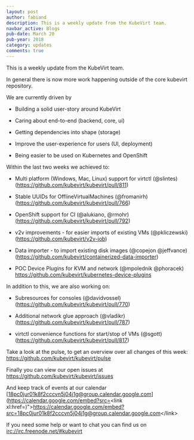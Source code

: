 ```yaml
---
layout: post
author: fabiand
description: This is a weekly update from the KubeVirt team.
navbar_active: Blogs
pub-date: March 20
pub-year: 2018
category: updates
comments: true
---
```


This is a weekly update from the KubeVirt team.

In general there is now more work happening outside of the core kubevirt
repository.

<!-- more -->
We are currently driven by

-   Building a solid user-story around KubeVirt

-   Caring about end-to-end (backend, core, ui)

-   Getting dependencies into shape (storage)

-   Improve the user-experience for users (UI, deployment)

-   Being easier to be used on Kubernetes and OpenShift

Within the last two weeks we achieved to:

-   Multi platform (Windows, Mac, Linux) support for virtctl (@slintes)
    (<https://github.com/kubevirt/kubevirt/pull/811>)

-   Stable UUIDs for OfflineVirtualMachines (@fromanirh)
    (<https://github.com/kubevirt/kubevirt/pull/766>)

-   OpenShift support for CI (@alukiano, @rmohr)
    (<https://github.com/kubevirt/kubevirt/pull/792>)

-   v2v improvements - for easier imports of existing VMs (@pkliczewski)
    (<https://github.com/kubevirt/v2v-job>)

-   Data importer - to import existing disk images (@copejon @jeffvance)
    (<https://github.com/kubevirt/containerized-data-importer>)

-   POC Device Plugins for KVM and network (@mpolednik @phoracek)
    <https://github.com/kubevirt/kubernetes-device-plugins>

In addition to this, we are also working on:

-   Subresources for consoles (@davidvossel)
    (<https://github.com/kubevirt/kubevirt/pull/770>)

-   Additional network glue approach (@vladikr)
    (<https://github.com/kubevirt/kubevirt/pull/787>)

-   virtctl convenience functions for start/stop of VMs (@sgott)
    (<https://github.com/kubevirt/kubevirt/pull/817>)

Take a look at the pulse, to get an overview over all changes of this
week: <https://github.com/kubevirt/kubevirt/pulse>

Finally you can view our open issues at
<https://github.com/kubevirt/kubevirt/issues>

And keep track of events at our calendar
[18pc0jur01k8f2cccvn5j04j1g@group.calendar.google.com](https://calendar.google.com/embed?src=<link xl:href=)"&gt;https://calendar.google.com/embed?src=<18pc0jur01k8f2cccvn5j04j1g@group.calendar.google.com>&lt;/link&gt;

If you need some help or want to chat you can find us on
<irc://irc.freenode.net/#kubevirt>
